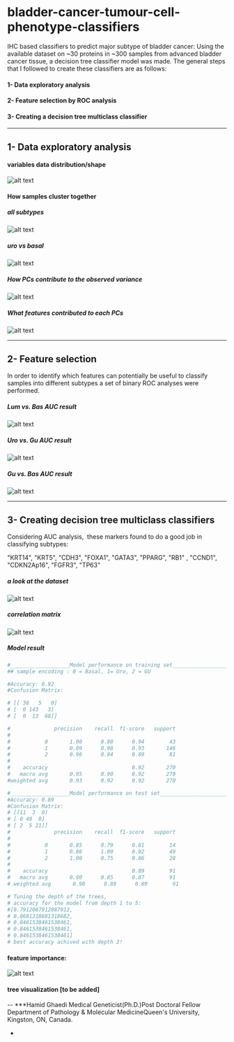 # bladder-cancer-tumour-cell-phenotype-classifiers
IHC based classifiers to predict major subtype of bladder cancer:
Using the available dataset on ~30 proteins in ~300 samples from advanced bladder cancer tissue, a decision tree classifier model was made. The general steps that I followed to create these classifiers are as follows:
#### 1- Data exploratory analysis 
#### 2- Feature selection by ROC analysis 
#### 3- Creating a decision tree multiclass classifier 
___________________________________________________________________________________________________________________________________________________________________

## 1- Data exploratory analysis

#### variables data distribution/shape

![alt text](https://raw.githubusercontent.com/hamidghaedi/bladder-cancer-tumour-cell-phenotype-classification/main/histograms.JPG)

#### How samples cluster together
##### all subtypes
![alt text](https://raw.githubusercontent.com/hamidghaedi/bladder-cancer-tumour-cell-phenotype-classification/main/pca1.JPG)

##### uro vs basal

![alt text](https://raw.githubusercontent.com/hamidghaedi/bladder-cancer-tumour-cell-phenotype-classification/main/pca2.JPG)

##### How PCs contribute to the observed variance

![alt text](https://raw.githubusercontent.com/hamidghaedi/bladder-cancer-tumour-cell-phenotype-classification/main/scree_plot.JPG) 

##### What features contributed to each PCs

![alt text](https://raw.githubusercontent.com/hamidghaedi/bladder-cancer-tumour-cell-phenotype-classification/main/corrplot.JPG) 

___________________________________________________________________________________________________________________________________________________________________

## 2- Feature selection 

In order to identify which features can potentially be useful to classify samples into different subtypes a set of binary ROC analyses were performed. 


##### Lum vs. Bas AUC result

![alt text](https://raw.githubusercontent.com/hamidghaedi/bladder-cancer-tumour-cell-phenotype-classification/main/luminal_basal_auc.JPG)

##### Uro vs. Gu AUC result

![alt text](https://raw.githubusercontent.com/hamidghaedi/bladder-cancer-tumour-cell-phenotype-classification/main/uroGuAUC.JPG)


##### Gu vs. Bas AUC result

![alt text](https://raw.githubusercontent.com/hamidghaedi/bladder-cancer-tumour-cell-phenotype-classification/main/GU_Basal_AUC.JPG)

___________________________________________________________________________________________________________________________________________________________________
## 3- Creating decision tree multiclass classifiers

Considering AUC analysis,  these markers found to do a good job in classifying subtypes: 

"KRT14", "KRT5", "CDH3", "FOXA1", "GATA3", "PPARG", "RB1" , "CCND1", "CDKN2Ap16", "FGFR3", "TP63"

##### a look at the dataset


![alt text](https://raw.githubusercontent.com/hamidghaedi/bladder-cancer-tumour-cell-phenotype-classification/main/dataset_1.JPG)

##### correlation matrix

![alt text](https://raw.githubusercontent.com/hamidghaedi/bladder-cancer-tumour-cell-phenotype-classification/main/corrmat.JPG)

##### Model result
```python
#___________________Model performance on training set_________________________#
## sample encoding : 0 = Basal, 1= Uro, 2 = GU

#Accuracy: 0.92
#Confusion Matrix: 

# [[ 38   5   0]
# [  0 143   3]
# [  0  13  68]]

#              precision    recall  f1-score   support
#
#           0       1.00      0.88      0.94        43
#           1       0.89      0.98      0.93       146
#           2       0.96      0.84      0.89        81
#
#    accuracy                           0.92       270
#   macro avg       0.95      0.90      0.92       270
#weighted avg       0.93      0.92      0.92       270
```


```python
#___________________Model performance on test set_________________________#
#Accuracy: 0.89
#Confusion Matrix: 
# [[11  3  0]
# [ 0 49  0]
# [ 2  5 21]]
#              precision    recall  f1-score   support
#
#           0       0.85      0.79      0.81        14
#           1       0.86      1.00      0.92        49
#           2       1.00      0.75      0.86        28
#
#    accuracy                           0.89        91
#   macro avg       0.90      0.85      0.87        91
# weighted avg       0.90      0.89      0.89        91
```

````python
# Tuning the depth of the trees,
# accuracy for the model from depth 1 to 5:
#[0.7912087912087912,
# 0.8681318681318682,
# 0.8461538461538461,
# 0.8461538461538461,
# 0.8461538461538461]
# best accuracy achived with depth 2! 
````
#### feature importance:

![alt text](https://raw.githubusercontent.com/hamidghaedi/bladder-cancer-tumour-cell-phenotype-classification/main/feature_importance.JPG)

#### tree visualization [to be added]

-- 
***Hamid Ghaedi
Medical Geneticist(Ph.D.)Post Doctoral Fellow
Department of Pathology & Molecular MedicineQueen's University, Kingston, ON, Canada.

*
